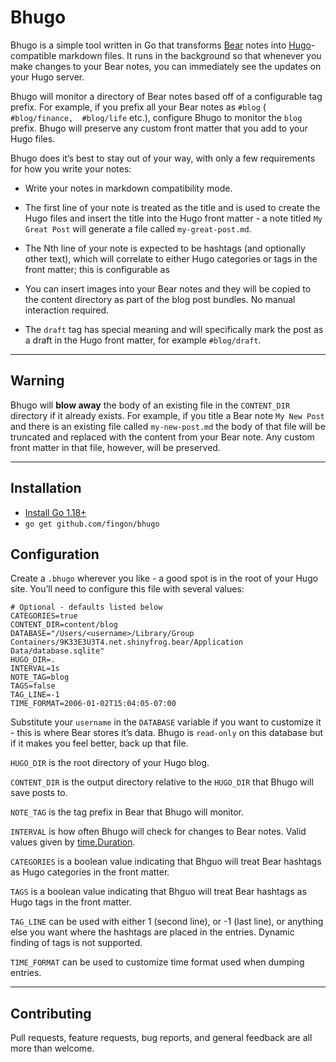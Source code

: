 # Bhugo

Bhugo is a simple tool written in Go that transforms [Bear](https://bear.app/) notes into [Hugo](https://gohugo.io/)-compatible markdown files. It runs in the background so that whenever you make changes to your Bear notes, you can immediately see the updates on your Hugo server.

Bhugo will monitor a directory of Bear notes based off of a configurable tag prefix. For example, if you prefix all your Bear notes as `#blog`  ( `#blog/finance,  #blog/life`  etc.), configure Bhugo to monitor the `blog` prefix. Bhugo will preserve any custom front matter that you add to your Hugo files.

Bhugo does it’s best to stay out of your way, with only a few requirements for how you write your notes:

- Write your notes in markdown compatibility mode.

- The first line of your note is treated as the title and is used to create
  the Hugo files and insert the title into the Hugo front matter - a note
  titled `My Great Post` will generate a file called `my-great-post.md`.

- The Nth line of your note is expected to be hashtags (and optionally
  other text), which will correlate to either Hugo categories or tags in
  the front matter; this is configurable as

- You can insert images into your Bear notes and they will be copied to the
  content directory as part of the blog post bundles. No manual interaction
  required.

- The `draft` tag has special meaning and will specifically mark the post
  as a draft in the Hugo front matter, for example `#blog/draft`.

- - - -
## **Warning**
Bhugo will **blow away** the body of an existing file in the `CONTENT_DIR` directory if it already exists. For example, if you title a Bear note `My New Post` and there is an existing file called `my-new-post.md` the body of that file will be truncated and replaced with the content from your Bear note. Any custom front matter in that file, however, will be preserved.

- - - -

## Installation
- [Install Go 1.18+](https://golang.org/dl/)
- `go get github.com/fingon/bhugo`

## Configuration
Create a `.bhugo` wherever you like - a good spot is in the root of your Hugo site.  You’ll need to configure this file with several values:

```
# Optional - defaults listed below
CATEGORIES=true
CONTENT_DIR=content/blog
DATABASE="/Users/<username>/Library/Group Containers/9K33E3U3T4.net.shinyfrog.bear/Application Data/database.sqlite"
HUGO_DIR=.
INTERVAL=1s
NOTE_TAG=blog
TAGS=false
TAG_LINE=-1
TIME_FORMAT=2006-01-02T15:04:05-07:00
```

Substitute your `username` in the `DATABASE` variable if you want to
customize it - this is where Bear stores it’s data. Bhugo is `read-only` on
this database but if it makes you feel better, back up that file.

`HUGO_DIR` is the root directory of your Hugo blog.

`CONTENT_DIR` is the output directory relative to the `HUGO_DIR` that Bhugo will save posts to.

`NOTE_TAG` is the tag prefix in Bear that Bhugo will monitor.

`INTERVAL` is how often Bhugo will check for changes to Bear notes.
Valid values given by [time.Duration](https://golang.org/pkg/time/#ParseDuration).

`CATEGORIES` is a boolean value indicating that Bhguo will treat Bear hashtags as Hugo categories in the front matter.

`TAGS` is a boolean value indicating that Bhguo will treat Bear hashtags as
Hugo tags in the front matter.

`TAG_LINE` can be used with either 1 (second line), or -1 (last line), or
anything else you want where the hashtags are placed in the
entries. Dynamic finding of tags is not supported.

`TIME_FORMAT` can be used to customize time format used when dumping entries.

- - - -

## Contributing
Pull requests, feature requests, bug reports, and general feedback are all more than welcome.
